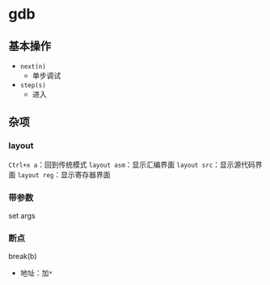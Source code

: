# gdb


## 基本操作
* `next(n)`
	- 单步调试
* `step(s)`
	- 进入

## 杂项
### layout
`Ctrl+x a`：回到传统模式
`layout asm`：显示汇编界面
`layout src`：显示源代码界面
`layout reg`：显示寄存器界面

### 带参数
set args

### 断点
break(b)
* 地址：加`*`
